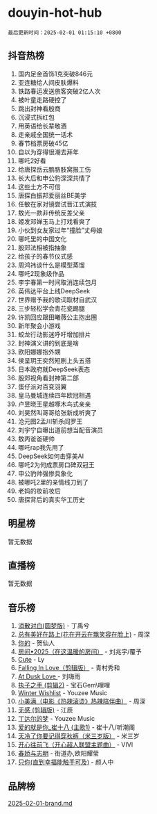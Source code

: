 # douyin-hot-hub

`最后更新时间：2025-02-01 01:15:10 +0800`

## 抖音热榜

1. 国内足金首饰1克突破846元
1. 亚连糖绘人间皮肤爆料
1. 铁路春运发送旅客突破2亿人次
1. 被叶童走路硬控了
1. 跳出封神看殷商
1. 沉浸式拆红包
1. 用英语给长辈敬酒
1. 走亲戚全国统一话术
1. 春节档票房破45亿
1. 自以为穿得很潮去拜年
1. 哪吒2好看
1. 给唐探岳云鹏胳肢窝报工伤
1. 长大后和申公豹深深共情了
1. 这些土方不可信
1. 唐探白振邦爱丽丝BE美学
1. 任敏在家对镜尝试晋江式演技
1. 敖光一款非传统反差父亲
1. 姬发邓婵玉马上打戏看爽了
1. 小伙到女友家过年“撞脸”丈母娘
1. 哪吒里的中国文化
1. 殷郊法相被指抽象
1. 给孩子的春节仪式感
1. 周鸿祎谈什么是模型蒸馏
1. 哪吒2现象级作品
1. 李宇春第一时间取消连续包月
1. 英伟达平台上线DeepSeek
1. 世界赠予我的歌词取材自武汉
1. 三步轻松学会青花瓷踢腿
1. 许凯回应跟田曦薇公主抱出圈
1. 新年聚会小游戏
1. 蛟龙行动影迷呼吁增加排片
1. 封神演义讲的到底是啥
1. 欧阳娜娜抱外甥
1. 侯呈玥王奕然短剧上头五搭
1. 日本政府就DeepSeek表态
1. 殷郊视角看封神第二部
1. 蛋仔派对百变羽翼
1. 皇马曼城连续四年欧冠相遇
1. 卢昱晓王星越啄木鸟式亲亲
1. 刘昊然叫哥哥给张新成听爽了
1. 沧元图2孟川斩杀阎罗王
1. 刘宇宁自曝出道前想当配音演员
1. 敖丙爸爸硬帅
1. 哪吒rap我先用了
1. DeepSeek如何击穿美AI
1. 哪吒2为何成票房口碑双冠王
1. 申公豹帅强惨具象化
1. 被哪吒2里的亲情线刀到了
1. 老妈的妆前妆后
1. 唐探背后的真实华工历史

## 明星榜

暂无数据

## 直播榜

暂无数据

## 音乐榜

1. [消散对白(圆梦版)](https://sf5-hl-cdn-tos.douyinstatic.com/obj/tos-cn-ve-2774/og4jB5I5IizzoZVAAAzWgBMAsMDWoArfwBOiFs) - 丁禹兮
1. [总有美好在路上(花在开云在飘笑容在脸上)](https://sf5-hl-cdn-tos.douyinstatic.com/obj/tos-cn-ve-2774/oU5u7NwtfBIvaNhoQBszOvAlRiAoiWAVVyBMq4) - 周深
1. [你的](https://sf5-hl-cdn-tos.douyinstatic.com/obj/tos-cn-ve-2774/oYuIeKf42jB7sEV6B2upMdpYAgfrQWj0FeRegh) - 贺仙人
1. [房间•2025（在这温暖的房间）](https://sf5-hl-cdn-tos.douyinstatic.com/obj/tos-cn-ve-2774/oMzJcnT8BgIetASeBfwfEeBQVNfACiCifhfZP7g) - 刘兆宇/覆予
1. [Cute](https://sf5-hl-cdn-tos.douyinstatic.com/obj/tos-cn-ve-2774/o4IbIzHWKAAB4wsS5qMBRiiAlEBGTpQRNfFvuo) - Ly
1. [Falling In Love（剪辑版）](https://sf5-hl-cdn-tos.douyinstatic.com/obj/tos-cn-ve-2774/o8ajpA8zzgBPahbBIO8AcKGBLJezFCRd1wfP9f) - 青村秀和
1. [ At Dusk  Love ](https://sf5-hl-cdn-tos.douyinstatic.com/obj/tos-cn-ve-2774/o8CrpCf5CaYgI4ZrtQgMQAFEfuGqNnRSDQAPBc) - 刘嗨雨
1. [执子之手 (剪辑2)](https://sf5-hl-cdn-tos.douyinstatic.com/obj/tos-cn-ve-2774/oUoZLQjCc31XzqsBnBQUNgeKtYPBcgbFDwtfcu) - 宝石Gem\哩哩
1. [Winter Wishlist](https://sf5-hl-cdn-tos.douyinstatic.com/obj/tos-cn-ve-2774/oIIgUOeamCFCVAzxN6MFRLIBlLGpUqQxeeHrLE) - Youzee Music
1. [小美满（电影《热辣滚烫》热辣陪伴曲）](https://sf5-hl-cdn-tos.douyinstatic.com/obj/tos-cn-ve-2774/o0GAn2lSgfZIDUgtevCGDQYnFg4CwnrBaxbTZL) - 周深
1. [无感 (剪辑版)](https://sf5-hl-cdn-tos.douyinstatic.com/obj/tos-cn-ve-2774/o0eIsUzJBDlQaQFC5OFlgbMEZC1TFYBftOBn6p) - 江辰
1. [丁达尔的梦](https://sf5-hl-cdn-tos.douyinstatic.com/obj/tos-cn-ve-2774/oMU3WirUZBVQkAC9ccG5P2IQirziZM2RTInUY) - Youzee Music
1. [爱的就是你_崔十八 (主歌1)](https://sf5-hl-cdn-tos.douyinstatic.com/obj/tos-cn-ve-2774/oI5BO5DhFZ6UTcNCnZaOCBLtZ7WIMQGfgnXf5E) - 崔十八/听潮阁
1. [天冷了你要记得穿秋裤（米三岁版）](https://sf5-hl-cdn-tos.douyinstatic.com/obj/tos-cn-ve-2774/oQlIwVIDWiZ6BQilAorS7MA0AgCkQDvcZAdm1) - 米三岁
1. [开心往前飞（开心超人联盟主题曲）](https://sf5-hl-cdn-tos.douyinstatic.com/obj/tos-cn-ve-2774/9d8fb7c82cf1421fb93a9fe925275e0a) - VIVI
1. [春娇与志明](https://sf5-hl-cdn-tos.douyinstatic.com/obj/tos-cn-ve-2774/e530d8fceb7044b39707d7f9ff54add1) - 街道办,欧阳耀莹
1. [只你(直到幸福能触手可及)](https://sf5-hl-cdn-tos.douyinstatic.com/obj/tos-cn-ve-2774/o0lBkRDzFTeaVSUz3ZZSCBVtZ5DIMQGfgmEAuE) - 颜人中

## 品牌榜

[2025-02-01-brand.md](2025-02-01-brand.md)
